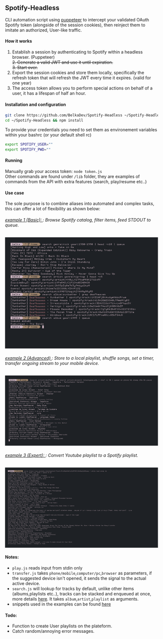 ## Spotify-Headless
CLI automation script using [puppeteer](https://github.com/puppeteer/puppeteer) to intercept your validated OAuth Spotify token (alongside of the session cookies), then reinject them to imitate an authorized, User-like traffic.
#### How it works
1. Establish a session by authenticating to Spotify within a headless browser. (Puppeteer)<br><del>2. Generate a valid JWT and use it until expiration.</del> <br> <del>3. Start over.</strike> <br>
2. Export the session cookies and store them locally, specifically the refresh token that will refresh the JWT every time it expires. (valid for one year)
3. The access token allows you to perform special actions on behalf of a user, it has a lifespan of half an hour.

#### Installation and configuration
```bash
git clone https://github.com/BelkaDev/Spotify-Headless ~/Spotify-Headless
cd ~/Spotify-Headless && npm install
```
To provide your credentials you need to set them as environement variables within your bashrc (or your default shell rc) <br>
``` bash
export SPOTIFY_USER=""
export SPOTIFY_PWD=""
```
#### Running
Manually grab your access token: `node token.js` <br>
Other commands are found under `/lib` folder, they are examples of commands from the API with extra features (search, play/resume etc..)

#### Use case
The sole purpose is to combine aliases into automated and complex tasks, this can offer a lot of flexibility as shown below:
###### <u> example 1 (Basic):  </u>: Browse Spotify catalog, filter items, feed STDOUT to queue.
![example 1](static/basic.png)
###### <u> example 2 (Advanced) </u>: Store to a local playlist, shuffle songs, set a timer, transfer ongoing stream to your mobile device.
![example 2](static/advanced.png)
###### <u> example 3 (Expert):  </u>: Convert Youtube playlist to a Spotify playlist.
![example 1](static/expert.png)


#### Notes:
* `play.js` reads input from stdin only
* `transfer.js` takes `phone/mobile`,`computer/pc`,`browser` as parameters, if the suggested device isn't opened, it sends the signal to the actual active device.
* `search.js` will lookup for tracks by default, unlike other items (albums,playlists etc..), tracks can be stacked and enqueued at once, more details [here](https://developer.spotify.com/documentation/web-api/reference/player/start-a-users-playback/). It takes `album`,`artist`,`playlist` as arguments.
* snippets used in the examples can be found [here](https://github.com/BelkaDev/dotfiles/blob/master/.zshrc)
 
#### Todo:
* Function to create User playlists on the plateform.
* Catch random/annoying error messages.
